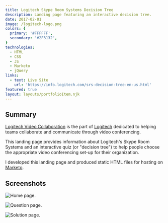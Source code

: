 ```yaml
---
title: Logitech Skype Room Systems Decision Tree
description: Landing page featuring an interactive decision tree.
date: 2017-02-01
image: /logitech-logo.png
colors: {
  primary: '#FFFFFF',
  secondary: '#2F3132',
}
technologies:
  - HTML
  - CSS
  - JS
  - Marketo
  - jQuery
links:
  - text: Live Site
    url: 'https://info.logitech.com/srs-decision-tree-en-us.html'
featured: true
layout: layouts/portfolioItem.njk
---
```


## Summary
[Logitech Video Collaboration](https://www.logitech.com/en-us/video-collaboration.html) is the part of [Logitech](https://www.logitech.com/) dedicated to helping teams collaborate and communicate through video conferencing.

This landing page provides information about Logitech's Skype Room Systems and an interactive quiz (or "decision tree") to help people choose the appropriate video conferencing set-up for their organization.

I developed this landing page and produced static HTML files for hosting on [Marketo](https://www.marketo.com/).

## Screenshots

![Home page.](/assets/portfolio/logitech-skype-room-systems-decision-tree/1-home-laptop.png)

![Question page.](/assets/portfolio/logitech-skype-room-systems-decision-tree/2-question-laptop.png)

![Solution page.](/assets/portfolio/logitech-skype-room-systems-decision-tree/3-solution-laptop.png)
